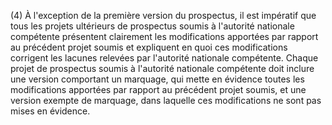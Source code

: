 (4) À l'exception de la première version du prospectus, il est impératif que tous les projets ultérieurs de prospectus soumis à l'autorité nationale compétente présentent clairement les modifications apportées par rapport au précédent projet soumis et expliquent en quoi ces modifications corrigent les lacunes relevées par l'autorité nationale compétente. Chaque projet de prospectus soumis à l'autorité nationale compétente doit inclure une version comportant un marquage, qui mette en évidence toutes les modifications apportées par rapport au précédent projet soumis, et une version exempte de marquage, dans laquelle ces modifications ne sont pas mises en évidence.